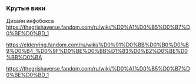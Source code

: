 ### Крутые вики
Дизайн инфобокса https://thegrishaverse.fandom.com/ru/wiki/%D0%A1%D0%B5%D0%B7%D0%BE%D0%BD_1

https://eldenring.fandom.com/ru/wiki/%D0%91%D0%BB%D0%B0%D0%B9%D0%B4_%D0%9F%D0%BE%D0%BB%D1%83%D0%B2%D0%BE%D0%BB%D0%BA

https://thegrishaverse.fandom.com/ru/wiki/%D0%A1%D0%B5%D0%B7%D0%BE%D0%BD_1
